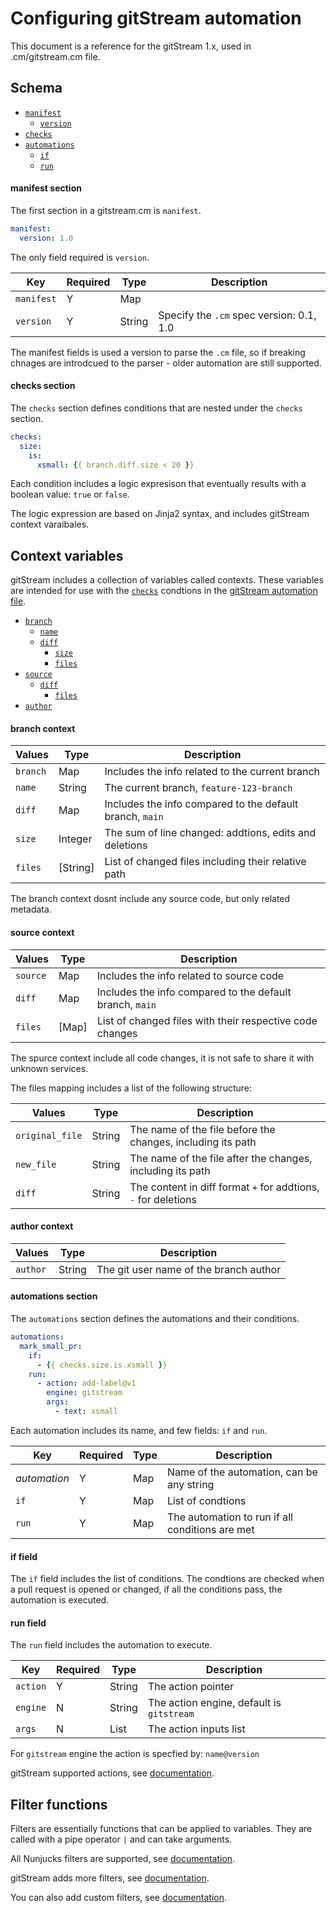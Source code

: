 # Configuring gitStream automation

This document is a reference for the gitStream 1.x, used in .cm/gitstream.cm file.

## Schema

- [`manifest`](#manifest-section)
    - [`version`](#version-field)
- [`checks`](#checks-section)
- [`automations`](#automations-section)
    - [`if`](#if-field)
    - [`run`](#run-field)

#### manifest section

The first section in a gitstream.cm is `manifest`.

```yaml
manifest:
  version: 1.0
```

The only field required is `version`.

| Key         | Required | Type    | Description                              |
| ----------- | ---------|---------|----------------------------------------- |
| `manifest`  | Y        | Map     |                                          |
| `version`   | Y        | String  | Specify the `.cm` spec version: 0.1, 1.0 |

The manifest fields is used a version to parse the `.cm` file, so if breaking chnages are 
introdcued to the parser - older automation are still supported.

#### checks section

The `checks` section defines conditions that are nested under the `checks` section.  

```yaml
checks:
  size:
    is:
      xsmall: {{ branch.diff.size < 20 }}
```

Each condition includes a logic expresison that eventually results with a boolean value: `true` or `false`. 

The logic expression are based on Jinja2 syntax, and includes gitStream context varaibales.


## Context variables

gitStream includes a collection of variables called contexts. These variables are intended 
for use with the [`checks`](#checks-section) condtions in the 
[gitStream automation file](#gitstream-automation-file).

- [`branch`](#branch-context)
    - [`name`](#name-context)
    - [`diff`](#branch-context)
        - [`size`](#branch-context)
        - [`files`](#branch-context)
- [`source`](#source-context)
    - [`diff`](#source-context)
        - [`files`](#source-context)
- [`author`](#author-context)

#### branch context

| Values      | Type      | Description                                              |
| ------------|-----------|--------------------------------------------------------- |
| `branch`    | Map       | Includes the info related to the current branch          |
| `name`      | String    | The current branch, `feature-123-branch`                 |
| `diff`      | Map       | Includes the info compared to the default branch, `main` |
| `size`      | Integer   | The sum of line changed: addtions, edits and deletions   |
| `files`     | [String]  | List of changed files including their relative path      |

The branch context dosnt include any source code, but only related metadata.

#### source context

| Values      | Type      | Description                                                     |
| ------------|-----------|---------------------------------------------------------------- |
| `source`    | Map       | Includes the info related to source code                        |
| `diff`      | Map       | Includes the info compared to the default branch, `main`        |
| `files`     | [Map]     | List of changed files with their respective code changes        |

The spurce context include all code changes, it is not safe to share it with unknown services.

The files mapping includes a list of the following structure:

| Values          | Type      | Description                                                     |
| ----------------|-----------|---------------------------------------------------------------- |
| `original_file` | String    | The name of the file before the changes, including its path     |
| `new_file`      | String    | The name of the file after the changes, including its path      |
| `diff`          | String    | The content in diff format `+` for addtions, `-` for deletions  |

#### author context

| Values      | Type      | Description                                                     |
| ------------|-----------|---------------------------------------------------------------- |
| `author`    | String    | The git user name of the branch author           


#### automations section

The `automations` section defines the automations and their conditions. 

```yaml
automations:
  mark_small_pr:
    if:
      - {{ checks.size.is.xsmall }}
    run:
      - action: add-label@v1
        engine: gitstream
        args:
          - text: xsmall
```

Each automation includes its name, and few fields: `if` and `run`.

| Key          | Required | Type    | Description                                     |
|--------------|----------|---------|------------------------------------------------ |
| _automation_ | Y        | Map     | Name of the automation, can be any string       |
| `if`         | Y        | Map     | List of condtions                               |
| `run`        | Y        | Map     | The automation to run if all conditions are met |

#### if field

The `if` field includes the list of conditions. The condtions are checked when a pull request is opened or changed, if all the conditions pass, the automation is executed.

#### run field

The `run` field includes the automation to execute. 

| Key         | Required | Type    | Description                                     |
| ----------- | ---------|---------|------------------------------------------------ |
| `action`    | Y        | String  | The action pointer                              |
| `engine`    | N        | String  | The action engine, default is `gitstream`       |
| `args`      | N        | List    | The action inputs list                          |

For `gitstream` engine the action is specfied by: `name@version`

gitStream supported actions, see [documentation](23_gitstream-actions.md).

## Filter functions

Filters are essentially functions that can be applied to variables. They are called with a pipe 
operator `|` and can take arguments. 

All Nunjucks filters are supported, see [documentation](https://mozilla.github.io/nunjucks/templating.html#builtin-filters).

gitStream adds more filters, see [documentation](21_gitstream-filters.md).

You can also add custom filters, see [documentation](22_custom-filters.md).
